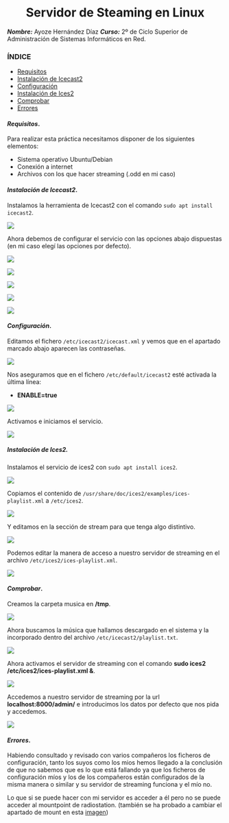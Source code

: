 
<center>

# Servidor de Steaming en Linux

</center>

***Nombre:*** Ayoze Hernández Díaz
***Curso:*** 2º de Ciclo Superior de Administración de Sistemas Informáticos en Red.

### ÍNDICE

+ [Requisitos](#id1)
+ [Instalación de Icecast2](#id2)
+ [Configuración](#id3)
+ [Instalación de Ices2](#id4)
+ [Comprobar](#id5)
+ [Errores](#id6)

#### ***Requisitos***. <a name="id1"></a>

Para realizar esta práctica necesitamos disponer de los siguientes elementos:

* Sistema operativo Ubuntu/Debian
* Conexión a internet
* Archivos con los que hacer streaming (.odd en mi caso)

#### ***Instalación de Icecast2***. <a name="id2"></a>

Instalamos la herramienta de Icecast2 con el comando ```sudo apt install icecast2```.

![](./img/006.png)

Ahora debemos de configurar el servicio con las opciones abajo dispuestas (en mi caso elegí las opciones por defecto).

![](./img/001.png)

![](./img/002.png)

![](./img/003.png)

![](./img/004.png)

![](./img/005.png)

#### ***Configuración***. <a name="id3"></a>

Editamos el fichero ```/etc/icecast2/icecast.xml``` y vemos que en el apartado marcado abajo aparecen las contraseñas.

![](./img/007.png)

Nos aseguramos que en el fichero ```/etc/default/icecast2``` esté activada la última línea:

* **ENABLE=true**

![](./img/008.png)

Activamos e iniciamos el servicio.

![](./img/009.png)

##### ***Instalación de Ices2***. <a name="id4">

Instalamos el servicio de ices2 con ```sudo apt install ices2```.

![](./img/010.png)

Copiamos el contenido de ```/usr/share/doc/ices2/examples/ices-playlist.xml``` a ```/etc/ices2```.

![](./img/011.png)

Y editamos en la sección de stream para que tenga algo distintivo.

![](./img/012.png)

Podemos editar la manera de acceso a nuestro servidor de streaming en el archivo ```/etc/ices2/ices-playlist.xml```. <a name="error"></a>

![](./img/013.png)


#### ***Comprobar***. <a name="id5"></a>

Creamos la carpeta musica en **/tmp**.

![](./img/014.png)

Ahora buscamos la música que hallamos descargado en el sistema y la incorporado dentro del archivo ```/etc/icecast2/playlist.txt```.

![](./img/015.png)

Ahora activamos el servidor de streaming con el comando **sudo ices2 /etc/ices2/ices-playlist.xml &**.

![](./img/016.png)

Accedemos a nuestro servidor de streaming por la url **localhost:8000/admin/** e introducimos los datos por defecto que nos pida y accedemos.

![](./img/017.png)

#### ***Errores***. <a name="id6"></a>

Habiendo consultado y revisado con varios compañeros los ficheros de configuración, tanto los suyos como los mios hemos llegado a la conclusión de que no sabemos que es lo que está fallando ya que los ficheros de configuración míos y los de los compañeros están configurados de la misma manera o similar y su servidor de streaming funciona y el mío no.

Lo que si se puede hacer con mi servidor es acceder a él pero no se puede acceder al mountpoint de radiostation. (también se ha probado a cambiar el apartado de mount en esta [imagen](#error))
